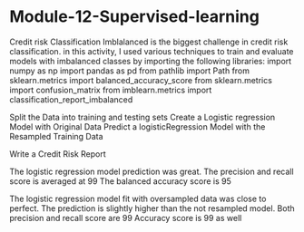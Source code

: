 # Module-12-Supervised-learning
Credit risk Classification
Imblalanced is the biggest challenge in credit risk classification. 
in this activity, I used various techniques to train and evaluate models with imbalanced classes by importing the following libraries:
import numpy as np
import pandas as pd
from pathlib import Path
from sklearn.metrics import balanced_accuracy_score
from sklearn.metrics import confusion_matrix
from imblearn.metrics import classification_report_imbalanced
 
Split the Data into training and testing sets
Create a Logistic regression Model with Original Data
Predict a logisticRegression Model with the Resampled Training Data

Write a Credit Risk Report 

The logistic regression model prediction was great. 
The precision and recall score is averaged at 99 
The balanced accuracy score is 95

The logistic regression model fit with oversampled data was close to perfect.
The prediction is slightly higher than the not resampled model.
Both precision and recall score are 99
Accuracy score is 99 as well
